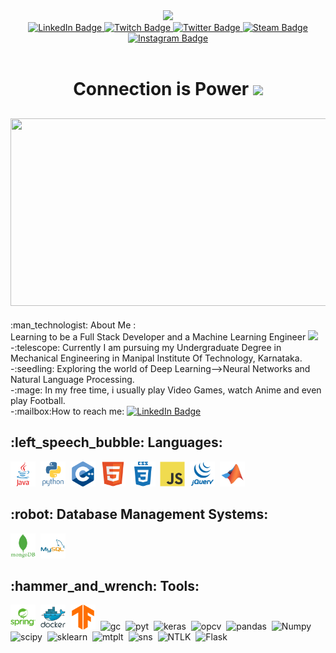 <div id="header" align="center">
  <img src="https://media.giphy.com/media/axnFGXT6MzvgY/giphy.gif" width="350"/>
</div>
<div id="badges" align="center">
  <a href="https://www.linkedin.com/in/soyam-das-7ab6841b8/">
    <img src="https://img.shields.io/badge/LinkedIn-darkblue?style=for-the-badge&logo=linkedin&logoColor=white" alt="LinkedIn Badge"/>
  </a>
  <a href="https://www.twitch.tv/wrenchwastaken">
    <img src="https://img.shields.io/badge/Twitch-purple?style=for-the-badge&logo=twitch&logoColor=white" alt="Twitch Badge"/>
  </a>
  <a href="https://twitter.com/DasSoyam">
    <img src="https://img.shields.io/badge/Twitter-blue?style=for-the-badge&logo=twitter&logoColor=white" alt="Twitter Badge"/>
  </a>
  <a href="">
    <img src="https://img.shields.io/badge/Steam-gray?style=for-the-badge&logo=steam&logoColor=white" alt="Steam Badge"/>
  </a>
  <a href="https://www.instagram.com/soyammmm/">
    <img src="https://img.shields.io/badge/Instagram-violet?style=for-the-badge&logo=instagram&logoColor=white" alt="Instagram Badge"/>
  </a>
</div>
<div id="profilevisits" align="center">
 <img src="https://komarev.com/ghpvc/?username=wrenchwastaken&style=for-the-flat-square&color=orange" alt=""/>
</div>
<div id="headers" align="center">
</div>
<div align="center">
<h1>
  Connection is Power
  <img src="https://media.giphy.com/media/pkfWxD1OWjwhnpF2Rb/giphy.gif" width="50px"/>
</h1>
</div>
<h2>
<div align="center">
  <img src="https://media.giphy.com/media/dWesBcTLavkZuG35MI/giphy.gif" width="600" height="300"/>
</div>
</h2>
:man_technologist: About Me :
<div>
 Learning to be a Full Stack Developer and a Machine Learning Engineer <img src="https://media.giphy.com/media/WUlplcMpOCEmTGBtBW/giphy.gif" width="30">
  </div>
  <div>
    -:telescope: Currently I am pursuing my Undergraduate Degree in Mechanical Engineering in Manipal Institute Of Technology, Karnataka.
  </div>
  <div>
    -:seedling: Exploring the world of Deep Learning-->Neural Networks and Natural Language Processing.
  </div>
  <div>
    -:mage: In my free time, i usually play Video Games, watch Anime and even play Football.
  </div>
  <div>
    -:mailbox:How to reach me:
    <a href="https://www.linkedin.com/in/soyam-das-7ab6841b8/">
    <img src="https://img.shields.io/badge/LinkedIn-darkblue?style=badge&logo=linkedin&logoColor=white" alt="LinkedIn Badge"/>
  </a>
  </div>
  <h2>
    :left_speech_bubble: Languages:
  </h2>
  <div>
  <img src="https://github.com/devicons/devicon/blob/master/icons/java/java-original-wordmark.svg" title="Java" alt="Java" width="40" height="40"/>&nbsp;
  <img src="https://github.com/devicons/devicon/blob/master/icons/python/python-original-wordmark.svg" title="Python" alt="Python" width="40" height="40"/>&nbsp;
  <img src="https://github.com/devicons/devicon/blob/master/icons/cplusplus/cplusplus-original.svg" title="cpp" alt="CPP" width="40" height="40"/>&nbsp;
  <img src="https://github.com/devicons/devicon/blob/master/icons/html5/html5-original.svg" title="HTML5" alt="HTML" width="40" height="40"/>&nbsp;
  <img src="https://github.com/devicons/devicon/blob/master/icons/css3/css3-plain-wordmark.svg"  title="CSS3" alt="CSS" width="40" height="40"/>&nbsp;
  <img src="https://github.com/devicons/devicon/blob/master/icons/javascript/javascript-original.svg" title="JavaScript" alt="JavaScript" width="40" height="40"/>&nbsp;
  <img src="https://github.com/devicons/devicon/blob/master/icons/jquery/jquery-plain-wordmark.svg" title="jQuery" alt="jQuery" width="40" height="40"/>&nbsp;
  <img src="https://github.com/devicons/devicon/blob/master/icons/matlab/matlab-original.svg" title="Matlab" alt="Mtl" width="40" height="40"/>&nbsp;
  </div>
  <h2>
    :robot: Database Management Systems:
  </h2>
  <div>
  <img src="https://github.com/devicons/devicon/blob/master/icons/mongodb/mongodb-plain-wordmark.svg" title="MongoDB" alt="MongoDB" width="40" height="40"/>&nbsp;
  <img src="https://github.com/devicons/devicon/blob/master/icons/mysql/mysql-original-wordmark.svg" title="MySQL"  alt="MySQL" width="40" height="40"/>&nbsp;
  </div>
  <h2>
    :hammer_and_wrench: Tools:
  </h2>
  <div>
  <img src="https://github.com/devicons/devicon/blob/master/icons/spring/spring-original-wordmark.svg" title="Spring" alt="Spring" width="40" height="40"/>&nbsp;
  <img src="https://github.com/devicons/devicon/blob/master/icons/docker/docker-original-wordmark.svg" title="docker" alt="docker" width="40" height="40"/>&nbsp;
  <img src="https://github.com/devicons/devicon/blob/master/icons/tensorflow/tensorflow-original.svg" title="TensorFlow" alt="TF" width="40" height="40"/>&nbsp;
  <img src="https://user-images.githubusercontent.com/67054356/115028040-1a338380-9ecd-11eb-986e-c66bb000cdc6.png" title="gCollab" alt="gc"  width="40" height="40"/>&nbsp;
  <img src="https://user-images.githubusercontent.com/67054356/115026296-ff600f80-9eca-11eb-8e8d-3f13cd6eca90.png" title="pytorch" alt="pyt" width="40" height="40"/>&nbsp;
  <img src="https://user-images.githubusercontent.com/67054356/115026359-130b7600-9ecb-11eb-876a-bb66a68a1d11.png" title="Keras" alt="keras" width="40" height="40"/>&nbsp;
  <img src="https://user-images.githubusercontent.com/67054356/115026566-51a13080-9ecb-11eb-848c-1767a735c491.png" title="OpenCv" alt="opcv" width="40" height="40"/>&nbsp;
  <img src="https://user-images.githubusercontent.com/67054356/115026827-9e850700-9ecb-11eb-81ad-b8a9f8c05d47.png" title="Pandas" alt="pandas" width="40" height="40"/>&nbsp;
  <img src="https://user-images.githubusercontent.com/67054356/115026923-b8264e80-9ecb-11eb-8ee7-909dd4110ca0.png" title="Numpy" alt="Numpy" width="40" height="40"/>&nbsp;
  <img src="https://user-images.githubusercontent.com/67054356/115027233-1f440300-9ecc-11eb-84e3-a72a9fc907db.png" title="Sci-py" alt="scipy" width="40" height="40"/>&nbsp;
  <img src="https://user-images.githubusercontent.com/67054356/115027423-5ca89080-9ecc-11eb-90e5-b183abf9420f.png" title="Sci-kit learn" alt="sklearn" width="40" height="40"/>&nbsp;
  <img src="https://user-images.githubusercontent.com/67054356/115027614-98dbf100-9ecc-11eb-9446-d24fe878417a.png" title="Matplotlib" alt="mtplt" width="40" height="40"/>&nbsp;
  <img src="https://user-images.githubusercontent.com/67054356/115027697-b4df9280-9ecc-11eb-8081-209b0c4ac390.png" title="Seaborn" alt="sns" width="40" height="40"/>&nbsp;
  <img src="https://user-images.githubusercontent.com/67054356/115027795-cde84380-9ecc-11eb-8b0c-c09574c30381.png" title="NeuralLangKit" alt="NTLK" width="40" height="40"/>&nbsp;
  <img src="https://user-images.githubusercontent.com/67054356/115031856-4fda6b80-9ed1-11eb-854a-07b9741f7df2.png" title="flask" alt="Flask" width="40" height="40"/>&nbsp;
  </div>


